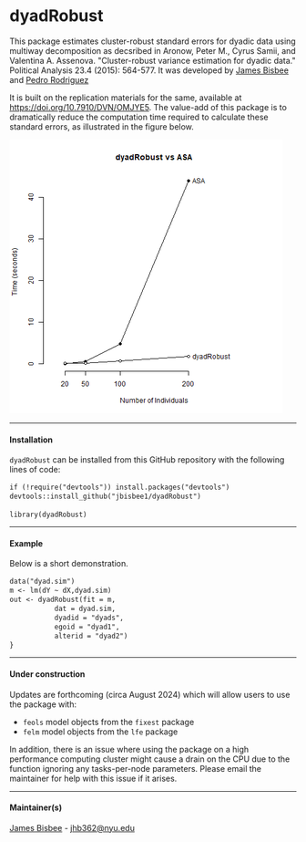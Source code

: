 # dyadRobust

This package estimates cluster-robust standard errors for dyadic data using multiway decomposition as decsribed in Aronow, Peter M., Cyrus Samii, and Valentina A. Assenova. "Cluster-robust variance estimation for dyadic data." Political Analysis 23.4 (2015): 564-577. It was developed by [James Bisbee](http://www.jamesbisbee.com/) and [Pedro Rodriguez](http://prodriguezsosa.com/)

It is built on the replication materials for the same, available at https://doi.org/10.7910/DVN/OMJYE5. The value-add of this package is to dramatically reduce the computation time required to calculate these standard errors, as illustrated in the figure below. 

![Sample image](https://raw.githubusercontent.com/jbisbee1/dyadRobust/master/timing.png)

---

#### Installation

`dyadRobust` can be installed from this GitHub repository with the following lines of code: 

```{r}
if (!require("devtools")) install.packages("devtools")
devtools::install_github("jbisbee1/dyadRobust")

library(dyadRobust)
```

---

#### Example

Below is a short demonstration. 

```{r}
data("dyad.sim")
m <- lm(dY ~ dX,dyad.sim)
out <- dyadRobust(fit = m,
           dat = dyad.sim,
           dyadid = "dyads",
           egoid = "dyad1",
           alterid = "dyad2")
}
```

---

#### Under construction

Updates are forthcoming (circa August 2024) which will allow users to use the package with:
- `feols` model objects from the `fixest` package
- `felm` model objects from the `lfe` package

In addition, there is an issue where using the package on a high performance computing cluster might cause a drain on the CPU due to the function ignoring any tasks-per-node parameters. Please email the maintainer for help with this issue if it arises.

---

#### Maintainer(s)

[James Bisbee](http://www.jamesbisbee.com/) - <jhb362@nyu.edu>
